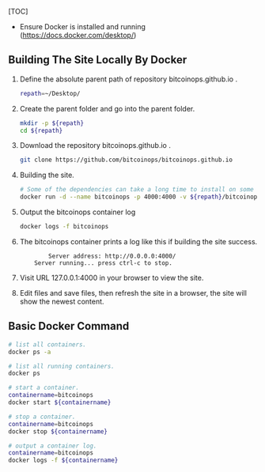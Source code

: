 [TOC]

- Ensure Docker is installed and running (https://docs.docker.com/desktop/)

## Building The Site Locally By Docker

1. Define the absolute parent path of repository bitcoinops.github.io .
    ```bash
    repath=~/Desktop/
    ```

2. Create the parent folder and go into the parent folder.
    ```bash
    mkdir -p ${repath}
    cd ${repath}
    ```

3. Download the repository bitcoinops.github.io .
    ```bash
    git clone https://github.com/bitcoinops/bitcoinops.github.io
    ```

4. Building the site.
    ```bash
    # Some of the dependencies can take a long time to install on some systems, so be patient.
    docker run -d --name bitcoinops -p 4000:4000 -v ${repath}/bitcoinops.github.io:/root/bitcoinops.github.io -w /root/bitcoinops.github.io ruby:2.6.4-stretch /bin/bash -c "bundle install && make preview"
    ```

5. Output the bitcoinops container log
    ```bash
    docker logs -f bitcoinops
    ```

6. The bitcoinops container prints a log like this if building the site success.
    ```log
            Server address: http://0.0.0.0:4000/
        Server running... press ctrl-c to stop.
    ```

6. Visit URL 127.0.0.1:4000 in your browser to view the site.

7. Edit files and save files, then refresh the site in a browser, the site will show the newest content.

## Basic Docker Command
```bash
# list all containers.
docker ps -a

# list all running containers.
docker ps

# start a container.
containername=bitcoinops
docker start ${containername}

# stop a container.
containername=bitcoinops
docker stop ${containername}

# output a container log.
containername=bitcoinops
docker logs -f ${containername}
```
